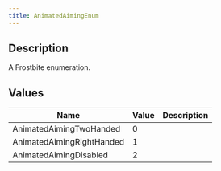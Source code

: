 ```yaml
---
title: AnimatedAimingEnum
---
```

## Description

A Frostbite enumeration.

## Values

| Name                      | Value | Description |
| ------------------------- | ----- | ----------- |
| AnimatedAimingTwoHanded   | 0     |             |
| AnimatedAimingRightHanded | 1     |             |
| AnimatedAimingDisabled    | 2     |             |
